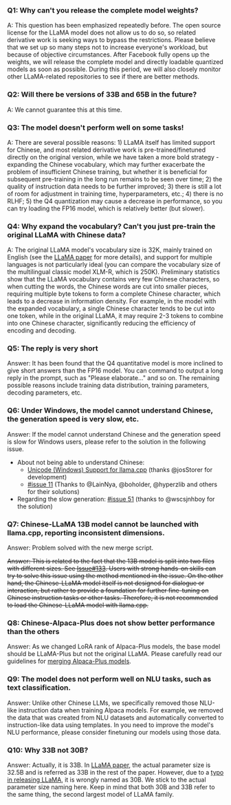 ### Q1: Why can't you release the complete model weights?

A: This question has been emphasized repeatedly before. The open source license for the LLaMA model does not allow us to do so, so related derivative work is seeking ways to bypass the restrictions. Please believe that we set up so many steps not to increase everyone's workload, but because of objective circumstances. After Facebook fully opens up the weights, we will release the complete model and directly loadable quantized models as soon as possible. During this period, we will also closely monitor other LLaMA-related repositories to see if there are better methods.

### Q2: Will there be versions of 33B and 65B in the future?

A: We cannot guarantee this at this time.

### Q3: The model doesn't perform well on some tasks!

A: There are several possible reasons: 1) LLaMA itself has limited support for Chinese, and most related derivative work is pre-trained/finetuned directly on the original version, while we have taken a more bold strategy - expanding the Chinese vocabulary, which may further exacerbate the problem of insufficient Chinese training, but whether it is beneficial for subsequent pre-training in the long run remains to be seen over time; 2) the quality of instruction data needs to be further improved; 3) there is still a lot of room for adjustment in training time, hyperparameters, etc.; 4) there is no RLHF; 5) the Q4 quantization may cause a decrease in performance, so you can try loading the FP16 model, which is relatively better (but slower).

### Q4: Why expand the vocabulary? Can't you just pre-train the original LLaMA with Chinese data?

A: The original LLaMA model's vocabulary size is 32K, mainly trained on English (see the [LLaMA paper](https://arxiv.org/abs/2302.13971v1) for more details), and support for multiple languages is not particularly ideal (you can compare the vocabulary size of the multilingual classic model XLM-R, which is 250K). Preliminary statistics show that the LLaMA vocabulary contains very few Chinese characters, so when cutting the words, the Chinese words are cut into smaller pieces, requiring multiple byte tokens to form a complete Chinese character, which leads to a decrease in information density. For example, in the model with the expanded vocabulary, a single Chinese character tends to be cut into one token, while in the original LLaMA, it may require 2-3 tokens to combine into one Chinese character, significantly reducing the efficiency of encoding and decoding.

### Q5: The reply is very short

Answer: It has been found that the Q4 quantitative model is more inclined to give short answers than the FP16 model. You can command to output a long reply in the prompt, such as "Please elaborate..." and so on. The remaining possible reasons include training data distribution, training parameters, decoding parameters, etc.

### Q6: Under Windows, the model cannot understand Chinese, the generation speed is very slow, etc.

Answer: If the model cannot understand Chinese and the generation speed is slow for Windows users, please refer to the solution in the following issue.

- About not being able to understand Chinese:
   - [Unicode (Windows) Support for llama.cpp](https://github.com/josStorer/llama.cpp-unicode-windows) (thanks @josStorer for development)
   - [#issue 11](https://github.com/ymcui/Chinese-LLaMA-Alpaca/issues/11) (Thanks to @LainNya, @boholder, @hyperzlib and others for their solutions)
- Regarding the slow generation: [#issue 51](https://github.com/ymcui/Chinese-LLaMA-Alpaca/issues/51) (thanks to @wscsjnhboy for the solution)

### Q7: Chinese-LLaMA 13B model cannot be launched with llama.cpp, reporting inconsistent dimensions.

Answer: Problem solved with the new merge script.

~~Answer: This is related to the fact that the 13B model is split into two files with different sizes. See [Issue#133](https://github.com/ymcui/Chinese-LLaMA-Alpaca/issues/133). Users with strong hands-on skills can try to solve this issue using the method mentioned in the issue. On the other hand, the Chinese-LLaMA model itself is not designed for dialogue or interaction, but rather to provide a foundation for further fine-tuning on Chinese instruction tasks or other tasks. Therefore, it is not recommended to load the Chinese-LLaMA model with llama.cpp.~~

### Q8: Chinese-Alpaca-Plus does not show better performance than the others

Answer: As we changed LoRA rank of Alpaca-Plus models, the base model should be LLaMA-Plus but not the original LLaMA. Please carefully read our guidelines for [merging Alpaca-Plus models](./Manual-Conversion#multiple-lora-weights-merging-applicable-to-chinese-alpaca-plus).

### Q9: The model does not perform well on NLU tasks, such as text classification.

Answer: Unlike other Chinese LLMs, we specifically removed those NLU-like instruction data when training Alpaca models. For example, we removed the data that was created from NLU datasets and automatically converted to instruction-like data using templates. In you need to improve the model's NLU performance, please consider finetuning our models using those data.

### Q10: Why 33B not 30B?

Answer: Actually, it is 33B. In [LLaMA paper](https://arxiv.org/abs/2302.13971v1), the actual parameter size is 32.5B and is referred as 33B in the rest of the paper. However, due to a [typo in releasing LLaMA](https://github.com/facebookresearch/llama/issues/49), it is wrongly named as 30B. We stick to the actual parameter size naming here. Keep in mind that both 30B and 33B refer to the same thing, the second largest model of LLaMA family.